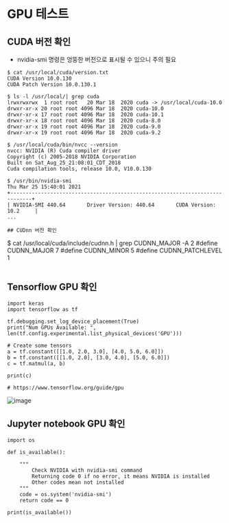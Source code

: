 # GPU 테스트
## CUDA 버전 확인

* nvidia-smi 명령은 엉뚱한 버전으로 표시될 수 있으니 주의 필요
```
$ cat /usr/local/cuda/version.txt
CUDA Version 10.0.130
CUDA Patch Version 10.0.130.1

$ ls -l /usr/local/| grep cuda
lrwxrwxrwx  1 root root   20 Mar 18  2020 cuda -> /usr/local/cuda-10.0
drwxr-xr-x 20 root root 4096 Mar 18  2020 cuda-10.0
drwxr-xr-x 17 root root 4096 Mar 18  2020 cuda-10.1
drwxr-xr-x 18 root root 4096 Mar 18  2020 cuda-8.0
drwxr-xr-x 19 root root 4096 Mar 18  2020 cuda-9.0
drwxr-xr-x 19 root root 4096 Mar 18  2020 cuda-9.2

$ /usr/local/cuda/bin/nvcc --version
nvcc: NVIDIA (R) Cuda compiler driver
Copyright (c) 2005-2018 NVIDIA Corporation
Built on Sat_Aug_25_21:08:01_CDT_2018
Cuda compilation tools, release 10.0, V10.0.130

$ /usr/bin/nvidia-smi 
Thu Mar 25 15:40:01 2021       
+-----------------------------------------------------------------------------+
| NVIDIA-SMI 440.64       Driver Version: 440.64       CUDA Version: 10.2     |
...

## CUDnn 버전 확인
```
$ cat /usr/local/cuda/include/cudnn.h | grep CUDNN_MAJOR -A 2
#define CUDNN_MAJOR 7
#define CUDNN_MINOR 5
#define CUDNN_PATCHLEVEL 1
```
```
## Tensorflow GPU 확인 
```
import keras
import tensorflow as tf

tf.debugging.set_log_device_placement(True)
print("Num GPUs Available: ", len(tf.config.experimental.list_physical_devices('GPU')))

# Create some tensors
a = tf.constant([[1.0, 2.0, 3.0], [4.0, 5.0, 6.0]])
b = tf.constant([[1.0, 2.0], [3.0, 4.0], [5.0, 6.0]])
c = tf.matmul(a, b)

print(c)

# https://www.tensorflow.org/guide/gpu
```

![image](https://user-images.githubusercontent.com/11453229/112426656-ab568500-8d7b-11eb-9067-10b64b000561.png)


## Jupyter notebook GPU 확인
```
import os

def is_available():

    """
        Check NVIDIA with nvidia-smi command
        Returning code 0 if no error, it means NVIDIA is installed
        Other codes mean not installed
    """
    code = os.system('nvidia-smi')
    return code == 0

print(is_available())
```

